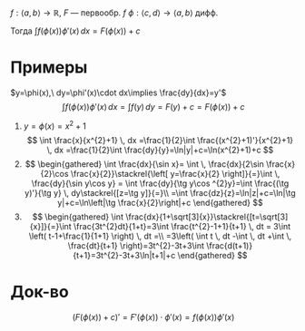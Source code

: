 $f: \langle a,b \rangle\to \mathbb{R},\ F$ — первообр. $f$
$\phi:\langle c,d \rangle\to \langle a,b \rangle$ дифф.

Тогда $\int f(\phi(x))\phi'(x) \, dx=F(\phi(x))+c$

# Примеры
$y=\phi(x),\ dy=\phi'(x)\cdot dx\implies \frac{dy}{dx}=y'$
$$
\int f(\phi(x))\phi'(x) \, dx =\int f(y) \, dy =F(y)+c=F(\phi(x))+c
$$
1. $y=\phi(x)=x^{2}+1$
$$
\int \frac{x}{x^{2}+1} \, dx =\frac{1}{2}\int \frac{(x^{2}+1)'}{x^{2}+1} \, dx =\frac{1}{2}\int \frac{dy}{y}=\ln|y|+c=\ln(x^{2}+1)+c 
$$
2. $$
\begin{gathered}
\int \frac{dx}{\sin x}= \int  \, \frac{dx}{2\sin \frac{x}{2}\cos \frac{x}{2}}\stackrel{\left[ y=\frac{x}{2} \right]}{=}\int  \, \frac{dy}{\sin y\cos y} = \int \frac{dy}{\tg y\cos ^{2}y}=\int \frac{(\tg y)'}{\tg y} \, dy\stackrel{[z=\tg y]}{=}\\
=\int \frac{dz}{z}=\ln|z|+c=\ln|\tg y|+c=\ln\left|\tg \frac{x}{2}\right|+c
\end{gathered}
$$
3. $$
\begin{gathered}
\int \frac{dx}{1+\sqrt[3]{x}}\stackrel{[t=\sqrt[3]{x}]}{=}\int \frac{3t^{2}dt}{1+t}=3\int \frac{t^{2}-1+1}{t+1} \, dt = 3\int \left( t-1+\frac{1}{1+1} \right) \, dt =\\
=3\left( \int t \, dt -\int  \, dt +\int  \, \frac{dt}{t+1}  \right)=3t^{2}-3t+3\int \frac{d(t+1)}{t+1}=3t^{2}-3t+3\ln|t+1|+c
\end{gathered}
$$
# Док-во

$$
(F(\phi(x))+c)'=F'(\phi(x))\cdot \phi'(x)=f(\phi(x))\phi'(x)
$$